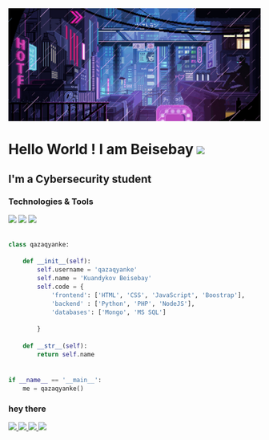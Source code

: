 <img align="center" src="https://github.com/qazaqyanke/qazaqyanke/blob/main/Без названия.gif" width="1000">

# Hello World ! I am Beisebay <img src="https://media.giphy.com/media/hvRJCLFzcasrR4ia7z/giphy.gif" width="25px">

## I'm a Cybersecurity student

### Technologies & Tools

![](https://img.shields.io/badge/OS-Linux-informational?style=flat-square&logo=linux&logoColor=white&color=5194f0&bgcolor=110d17)
![](https://img.shields.io/badge/Editor-VS%20Code-informational?style=flat-square&logo=visual-studio-code&logoColor=white&color=5194f0)
![](https://img.shields.io/badge/Code-JavaScript-informational?style=flat-square&logo=javascript&logoColor=white&color=5194f0)

```python

class qazaqyanke:

    def __init__(self):
        self.username = 'qazaqyanke'
        self.name = 'Kuandykov Beisebay'
        self.code = {
            'frontend': ['HTML', 'CSS', 'JavaScript', 'Boostrap'],
            'backend' : ['Python', 'PHP', 'NodeJS'],
            'databases': ['Mongo', 'MS SQL']
           
        }
        
    def __str__(self):
        return self.name


if __name__ == '__main__':
    me = qazaqyanke()


```
### hey there 

<a href = "https://t.me/qazaqyanke">
    <img src = "https://github.com/qazaqyanke/qazaqyanke/blob/main/telegram.png?raw=true">
</a>

<a href = "https://open.spotify.com/user/kajaio5w7tziv1ns1767azu6w?si=65dfefeeb98d4814">
    <img src = "https://github.com/qazaqyanke/qazaqyanke/blob/main/spotify.png?raw=true">
</a>

<a href = "https://www.linkedin.com/in/beisebay-kuandykov-9647061a6/">
    <img src = "https://github.com/qazaqyanke/qazaqyanke/blob/main/linkedin.png?raw=true">
</a>

<a href = "https://www.instagram.com/qazaqyanke">
    <img src = "https://github.com/qazaqyanke/qazaqyanke/blob/main/instagram.png?raw=true"> 
</a>
